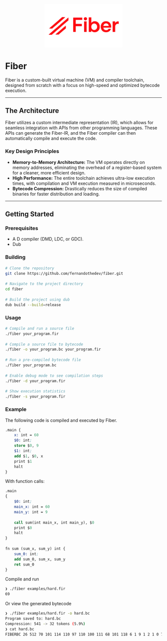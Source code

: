 <p align="center">
  <img src="assets/logo.png" width="250" alt="fiber logo"/>
</p>

# Fiber

Fiber is a custom-built virtual machine (VM) and compiler toolchain, designed from scratch with a focus on high-speed and optimized bytecode execution.

---

## The Architecture

Fiber utilizes a custom intermediate representation (IR), which allows for seamless integration with APIs from other programming languages. These APIs can generate the Fiber-IR, and the Fiber compiler can then automatically compile and execute the code.

### Key Design Principles

* **Memory-to-Memory Architecture:** The VM operates directly on memory addresses, eliminating the overhead of a register-based system for a cleaner, more efficient design.
* **High Performance:** The entire toolchain achieves ultra-low execution times, with compilation and VM execution measured in microseconds.
* **Bytecode Compression:** Drastically reduces the size of compiled binaries for faster distribution and loading.

---

## Getting Started

### Prerequisites

* A D compiler (DMD, LDC, or GDC).
* Dub

### Building

```bash
# Clone the repository
git clone https://github.com/fernandothedev/fiber.git

# Navigate to the project directory
cd fiber

# Build the project using dub
dub build --build=release
```

### Usage

```bash
# Compile and run a source file
./fiber your_program.fir

# Compile a source file to bytecode
./fiber -o your_program.bc your_program.fir

# Run a pre-compiled bytecode file
./fiber your_program.bc

# Enable debug mode to see compilation steps
./fiber -d your_program.fir

# Show execution statistics
./fiber -s your_program.fir
```

### Example

The following code is compiled and executed by Fiber.

```llvm
.main {
    x: int = 60
    $0: int;
    store $0, 9
    $1: int;
    add $1, $0, x
    print $1
    halt
}
```

With function calls:

```llvm
.main
{
    $0: int;
    main_x: int = 60
    main_y: int = 9

    call sum(int main_x, int main_y), $0
    print $0
    halt
}

fn sum (sum_x, sum_y) int {
    sum_0: int;
    add sum_0, sum_x, sum_y
    ret sum_0
}
```

Compile and run

```bash
❯ ./fiber examples/hard.fir
69
```

Or view the generated bytecode

```bash
❯ ./fiber examples/hard.fir -o hard.bc
Program saved to: hard.bc
Compression: 541 -> 32 tokens (5.9%)
❯ cat hard.bc
FIBERBC 26 512 70 101 114 110 97 110 100 111 68 101 118 6 1 9 1 2 1 0 7 2 12 70 105 98 101 114 MEMORY 60 F511
```
